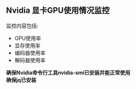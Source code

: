## Nvidia 显卡GPU使用情况监控
监控内容包括:
* GPU使用率
* 显存使用率
* 编码器使用率
* 解码器使用率

**确保Nvidia命令行工具nvidia-smi已安装并能正常使用**  
**确保jq已安装**

